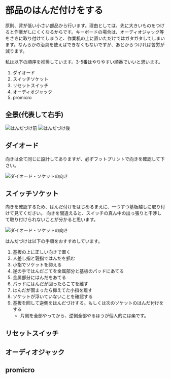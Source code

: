 # 部品のはんだ付けをする

原則、背が低い小さい部品から行います。理由としては、先に大きいものをつけると作業がしにくくなるからです。キーボードの場合は、オーディオジャック等をさきに取り付けてしまうと、作業机の上に置いただけではガタガタしてしまいます。なんらかの治具を使えばできなくもないですが、あとからつければ苦労が減ります。

私は以下の順序を推奨しています。3-5番はやりやすい順番でいいと思います。

1. ダイオード
2. スイッチソケット
3. リセットスイッチ
4. オーディオジャック
5. promicro

## 全景(代表して右手)

![はんだづけ前](/jp60split/before_soldering.jpg)
![はんだづけ後](/jp60split/after_soldering.jpg)



## ダイオード

向きは全て同じに設計してありますが、必ずフットプリントで向きを確認して下さい。


![ダイオード・ソケットの向き](/jp60split/diode_socket.jpg)

## スイッチソケット

向きを確認するため、はんだ付けをはじめるまえに、一つずつ基板越しに取り付けて見てください。
向きを間違えると、スイッチの真ん中の出っ張りと干渉して取り付けられないことが分かると思います。

![ダイオード・ソケットの向き](/jp60split/diode_socket.jpg)

はんだづけは以下の手順をおすすめしています。

1. 基板の上に正しい向きで置く
2. 人差し指と親指ではんだを抓む
3. 小指でソケットを抑える
4. 逆の手ではんだごてを金属部分と基板のパッドにあてる
5. 金属部分にはんだをあてる
6. パッドにはんだが回ったらこてを離す
7. はんだが固まったら抑えてた小指を離す
8. ソケットが浮いていないことを確認する
9. 基板を回して逆側をはんだづけする。もしくは次のソケットのはんだ付けをする
    * 片側を全部やってから、逆側全部やるほうが個人的には楽です。

## リセットスイッチ



## オーディオジャック

## promicro

 